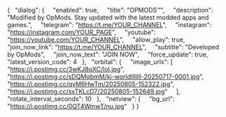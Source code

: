 {
  "dialog": {
    "enabled": true,
    "title": "OPMODS™",
    "description": "Modified by OpMods. Stay updated with the latest modded apps and games.",
    "telegram": "https://t.me/YOUR_CHANNEL",
    "instagram": "https://instagram.com/YOUR_PAGE",
    "youtube": "https://youtube.com/YOUR_CHANNEL",
    "allow_play": true,
    "join_now_link": "https://t.me/YOUR_CHANNEL",
    "subtitle": "Developed by OpMods",
    "join_now_text": "JOIN NOW",
    "force_update": true,
    "latest_version_code": 4
  },
  "orbital": {
    "image_urls": [
      "https://i.postimg.cc/3wKJ8qXC/lol.jpg",
      "https://i.postimg.cc/sDQMqbmM/kj-worldlllllll-20250717-0001.jpg",
      "https://i.postimg.cc/qvM6HwTm/20250805-152322.jpg",
      "https://i.postimg.cc/sxTKLcD7/20250805-152649.jpg"
    ],
    "rotate_interval_seconds": 10
  },
  "netview": {
    "bg_url": "https://i.postimg.cc/0QT4WmwT/nu.jpg"
  }
}
